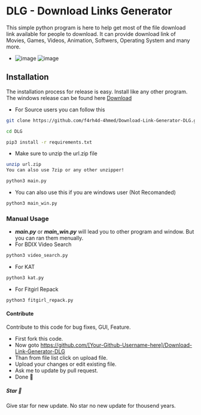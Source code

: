 # DLG - Download Links Generator
This simple python program is here to help get most of the file download link available for people to download. It can provide download link of Movies, Games, Videos, Animation, Softwers, Operating System and many more.
- ![image](https://github.com/f4rh4d-4hmed/Download-Link-Generator-DLG/assets/161406872/238ec74a-4be2-4b3d-8ea1-07ee93f7ac5d) ![image](https://github.com/f4rh4d-4hmed/Download-Link-Generator-DLG/assets/161406872/9cbc1458-82c7-47c8-85e6-6ee6c25f2b49)


## Installation
The installation process for release is easy. Install like any other program. The windows release can be found here
[Download](https://github.com/f4rh4d-4hmed/Download-Link-Generator-DLG/releases/tag/Release-Version2.O)
- For Source users you can follow this 
```bash
git clone https://github.com/f4rh4d-4hmed/Download-Link-Generator-DLG.git DLG
```
```bash
cd DLG
```
```bash
pip3 install -r requirements.txt
```
- Make sure to unzip the url.zip file
```bash
unzip url.zip
You can also use 7zip or any other unzipper!
```
```bash
python3 main.py
```
- You can also use this if you are windows user (Not Recomanded)
```bash
python3 main_win.py
```
### Manual Usage
- ***main.py*** or ***main_win.py*** will lead you to other program and window. But you can ran them menually.
- For BDIX Video Search
```bash
python3 video_search.py
```
- For KAT
```bash
python3 kat.py
```
- For Fitgirl Repack
```bash
python3 fitgirl_repack.py
```
#### Contribute
Contribute to this code for bug fixes, GUI, Feature.
- First fork this code.
- Now goto https://github.com/[Your-Github-Username-here]/Download-Link-Generator-DLG
- Than from file list click on upload file.
- Upload your changes or edit existing file.
- Ask me to update by pull request.
- Done 🎁
##### Star 🌟
Give star for new update. No star no new update for thousend years.
